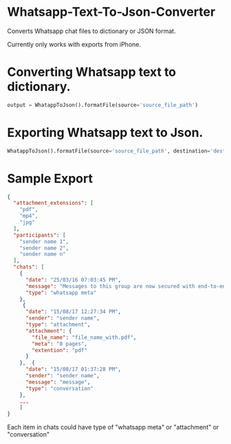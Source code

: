 # Whatsapp-Text-To-Json-Converter

Converts Whatsapp chat files to dictionary or JSON format.

Currently only works with exports from iPhone.

# Converting Whatsapp text to dictionary.
```python
output = WhatappToJson().formatFile(source='source_file_path')
```

# Exporting Whatsapp text to Json.

```python
WhatappToJson().formatFile(source='source_file_path', destination='destination_path.json')
```

# Sample Export

```json
{
  "attachment_extensions": [
    "pdf",
    "mp4",
    "jpg"
  ],
  "participants": [
    "sender name 1",
    "sender name 2",
    "sender name n"
  ],
  "chats": [
    {
      "date": "25/03/16 07:03:45 PM",
      "message": "‎Messages to this group are now secured with end-to-end encryption.",
      "type": "whatsapp meta"
    },
     {
      "date": "15/08/17 12:27:34 PM",
      "sender": "sender name",
      "type": "attachment",
      "attachment": {
        "file_name": "file_name_with.pdf",
        "meta": "8 pages",
        "extention": "pdf"
      }
    },  {
      "date": "15/08/17 01:37:28 PM",
      "sender": "sender name",
      "message": "message",
      "type": "conversation"
    },
    ...
    ]
}
 ```
Each item in chats could have type of "whatsapp meta" or "attachment" or "conversation"
 
